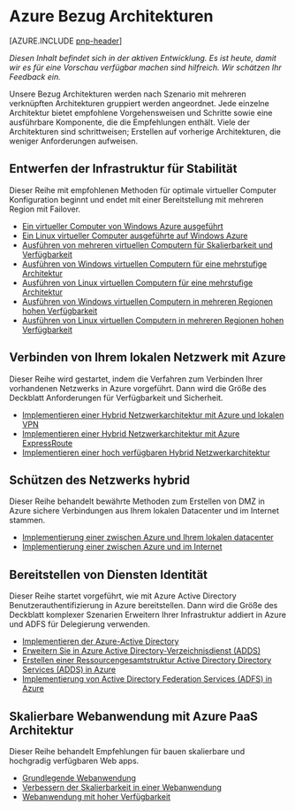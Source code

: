 
<properties
   pageTitle="Azure Anleitungen | Muster und Methoden | Microsoft Azure"
   description="Azure Bezug Architekturen"
   services=""
   documentationCenter="na"
   authors="bennage"
   manager="marksou"
   editor=""
   tags=""/>

<tags
   ms.service="guidance"
   ms.devlang="na"
   ms.topic="article"
   ms.tgt_pltfrm="na"
   ms.workload="na"
   ms.date="10/24/2016"
   ms.author="christb"/>

# <a name="azure-reference-architectures"></a>Azure Bezug Architekturen

[AZURE.INCLUDE [pnp-header](../../includes/guidance-pnp-header-include.md)]

_Diesen Inhalt befindet sich in der aktiven Entwicklung. Es ist heute, damit wir es für eine Vorschau verfügbar machen sind hilfreich. Wir schätzen Ihr Feedback ein._

Unsere Bezug Architekturen werden nach Szenario mit mehreren verknüpften Architekturen gruppiert werden angeordnet.
Jede einzelne Architektur bietet empfohlene Vorgehensweisen und Schritte sowie eine ausführbare Komponente, die die Empfehlungen enthält.
Viele der Architekturen sind schrittweisen; Erstellen auf vorherige Architekturen, die weniger Anforderungen aufweisen.

## <a name="designing-your-infrastructure-for-resiliency"></a>Entwerfen der Infrastruktur für Stabilität

Dieser Reihe mit empfohlenen Methoden für optimale virtueller Computer Konfiguration beginnt und endet mit einer Bereitstellung mit mehreren Region mit Failover.

- [Ein virtueller Computer von Windows Azure ausgeführt](guidance-compute-single-vm.md)
- [Ein Linux virtueller Computer ausgeführte auf Windows Azure](guidance-compute-single-vm-linux.md)
- [Ausführen von mehreren virtuellen Computern für Skalierbarkeit und Verfügbarkeit](guidance-compute-multi-vm.md)
- [Ausführen von Windows virtuellen Computern für eine mehrstufige Architektur](guidance-compute-n-tier-vm.md)
- [Ausführen von Linux virtuellen Computern für eine mehrstufige Architektur](guidance-compute-n-tier-vm-linux.md)
- [Ausführen von Windows virtuellen Computern in mehreren Regionen hohen Verfügbarkeit](guidance-compute-multiple-datacenters.md)
- [Ausführen von Linux virtuellen Computern in mehreren Regionen hohen Verfügbarkeit](guidance-compute-multiple-datacenters-linux.md)

## <a name="connecting-your-on-premises-network-to-azure"></a>Verbinden von Ihrem lokalen Netzwerk mit Azure

Dieser Reihe wird gestartet, indem die Verfahren zum Verbinden Ihrer vorhandenen Netzwerks in Azure vorgeführt. Dann wird die Größe des Deckblatt Anforderungen für Verfügbarkeit und Sicherheit.

- [Implementieren einer Hybrid Netzwerkarchitektur mit Azure und lokalen VPN](guidance-hybrid-network-vpn.md)
- [Implementieren einer Hybrid Netzwerkarchitektur mit Azure ExpressRoute](guidance-hybrid-network-expressroute.md)
- [Implementieren einer hoch verfügbaren Hybrid Netzwerkarchitektur](guidance-hybrid-network-expressroute-vpn-failover.md)

## <a name="securing-your-hybrid-network"></a>Schützen des Netzwerks hybrid

Dieser Reihe behandelt bewährte Methoden zum Erstellen von DMZ in Azure sichere Verbindungen aus Ihrem lokalen Datacenter und im Internet stammen.

- [Implementierung einer zwischen Azure und Ihrem lokalen datacenter](guidance-iaas-ra-secure-vnet-hybrid.md)
- [Implementierung einer zwischen Azure und im Internet](guidance-iaas-ra-secure-vnet-dmz.md)

## <a name="providing-identity-services"></a>Bereitstellen von Diensten Identität

Dieser Reihe startet vorgeführt, wie mit Azure Active Directory Benutzerauthentifizierung in Azure bereitstellen. Dann wird die Größe des Deckblatt komplexer Szenarien Erweitern Ihrer Infrastruktur addiert in Azure und ADFS für Delegierung verwenden.

- [Implementieren der Azure-Active Directory](./guidance-identity-aad.md)
- [Erweitern Sie in Azure Active Directory-Verzeichnisdienst (ADDS)](./guidance-identity-adds-extend-domain.md)
- [Erstellen einer Ressourcengesamtstruktur Active Directory Directory Services (ADDS) in Azure](./guidance-identity-adds-resource-forest.md)
- [Implementierung von Active Directory Federation Services (ADFS) in Azure](./guidance-identity-adfs.md)

## <a name="architecting-scalable-web-application-using-azure-paas"></a>Skalierbare Webanwendung mit Azure PaaS Architektur

Dieser Reihe behandelt Empfehlungen für bauen skalierbare und hochgradig verfügbaren Web apps. 

- [Grundlegende Webanwendung](guidance-web-apps-basic.md)
- [Verbessern der Skalierbarkeit in einer Webanwendung](guidance-web-apps-scalability.md)
- [Webanwendung mit hoher Verfügbarkeit](guidance-web-apps-multi-region.md)
